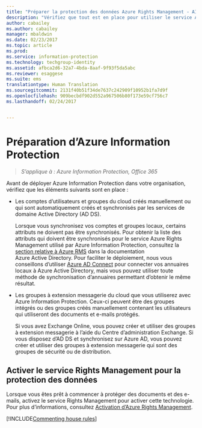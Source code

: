 ```yaml
---
title: "Préparer la protection des données Azure Rights Management - AIP"
description: "Vérifiez que tout est en place pour utiliser le service Azure Rights Management afin de permettre à votre organisation de protéger les documents et les e-mails."
author: cabailey
ms.author: cabailey
manager: mbaldwin
ms.date: 02/23/2017
ms.topic: article
ms.prod: 
ms.service: information-protection
ms.technology: techgroup-identity
ms.assetid: afbca2d6-32a7-4bda-8aaf-9f93f5da5abc
ms.reviewer: esaggese
ms.suite: ems
translationtype: Human Translation
ms.sourcegitcommit: 2131f40b51f34de7637c242909f10952b1fa7d9f
ms.openlocfilehash: 909becbdf902d552a967506b80f173e59cf756c7
ms.lasthandoff: 02/24/2017


---
```


# <a name="preparing-for-azure-information-protection"></a>Préparation d’Azure Information Protection

>*S’applique à : Azure Information Protection, Office 365*

Avant de déployer Azure Information Protection dans votre organisation, vérifiez que les éléments suivants sont en place :

-   Les comptes d’utilisateurs et groupes du cloud créés manuellement ou qui sont automatiquement créés et synchronisés par les services de domaine Active Directory (AD DS).

    Lorsque vous synchronisez vos comptes et groupes locaux, certains attributs ne doivent pas être synchronisés. Pour obtenir la liste des attributs qui doivent être synchronisés pour le service Azure Rights Management utilisé par Azure Information Protection, consultez la [section relative à Azure RMS](/active-directory/active-directory-aadconnectsync-attributes-synchronized#azure-rms) dans la documentation Azure Active Directory. Pour faciliter le déploiement, nous vous conseillons d’utiliser [Azure AD Connect](/active-directory/active-directory-aadconnectsync-whatis) pour connecter vos annuaires locaux à Azure Active Directory, mais vous pouvez utiliser toute méthode de synchronisation d’annuaires permettant d’obtenir le même résultat.

-   Les groupes à extension messagerie du cloud que vous utiliserez avec Azure Information Protection. Ceux-ci peuvent être des groupes intégrés ou des groupes créés manuellement contenant les utilisateurs qui utiliseront des documents et e-mails protégés.

    Si vous avez Exchange Online, vous pouvez créer et utiliser des groupes à extension messagerie à l’aide du Centre d’administration Exchange. Si vous disposez d’AD DS et synchronisez sur Azure AD, vous pouvez créer et utiliser des groupes à extension messagerie qui sont des groupes de sécurité ou de distribution.

## <a name="activate-the-rights-management-service-for-data-protection"></a>Activer le service Rights Management pour la protection des données
Lorsque vous êtes prêt à commencer à protéger des documents et des e-mails, activez le service Rights Management pour activer cette technologie. Pour plus d’informations, consultez [Activation d’Azure Rights Management](../deploy-use/activate-service.md).

[!INCLUDE[Commenting house rules](../includes/houserules.md)]



